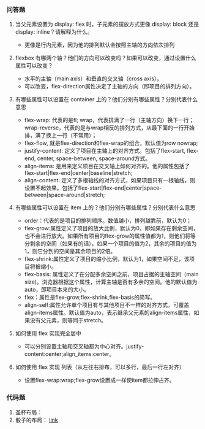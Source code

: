 ### 问答题

1. 当父元素设置为 display: flex 时，子元素的摆放方式更像 display: block 还是 display: inline？请解释为什么。
    - 更像是行内元素，因为他的排列默认会按照主轴的方向依次排列

2. flexbox 有哪两个轴？他们的方向可以改变吗？如果可以改变，通过设置什么属性可以改变？
    - 水平的主轴（main axis）和垂直的交叉轴（cross axis）。
    - 可以改变，flex-direction属性决定了主轴的方向（即项目的排列方向）。

3. 有哪些属性可以设置在 container 上的？他们分别有哪些属性？分别代表什么意思
    - flex-wrap: 代表的是fl; wrap，代表排满了一行（主轴方向）换下一行；wrap-reverse，代表的是与wrap相反的排列方式，从最下面的一行开始排，满了换上一行（不常用）；
    - flex-flow, 就是flex-direction和flex-wrap的组合，默认值为row nowrap; 
    - justify-content: 定义了项目在主轴上的对齐方式。包括了flex-start, flex-end, center, space-between, space-around方式。
    - align-items: 是用来定义项目在交叉轴上如何对齐的。他的属性包括了flex-start|flex-end|center|baseline|stretch; 
    - align-content: 定义了多根轴线的对齐方式，如果项目只有一根轴线，则设置不起效果。包括了flex-start|flex-end|center|space-between|space-around|stretch;

4. 有哪些属性可以设置在 item 上的？他们分别有哪些属性？分别代表什么意思
    * order：代表的是项目的排列顺序。数值越小，排列越靠前，默认为0；
    * flex-grow:属性定义了项目的放大比例，默认为0，即如果存在剩余空间，也不会进行放大。如果所有项目的flex-grow的属性值都为1，则他们将等分剩余的空间（如果有的话），如果一个项目的值为2，其余的项目的值为1，则它分到的空间是其余项目的2倍。
    * flex-shrink:属性定义了项目的缩小比例，默认为1，如果空间不足，该项目将被缩小。
    * flex-basis: 属性定义了在分配多余空间之前，项目占据的主轴空间（main size)。浏览器根据这个属性，计算主轴是否有多余的空间。他的默认值为auto，即项目本来的大小。
    * flex：属性是flex-grow,flex-shrink,flex-basis的简写。
    * align-self:属性允许单个项目有与其他项目不一样的对齐方式，可覆盖align-items属性。默认值为auto，表示继承父元素的align-items属性，如果没有父元素，则等同于stretch。

5. 如何使用 flex 实现完全居中
    * 可以分别设置主轴和交叉轴都为中心对齐。justify-content:center;align_items:center。
    
6. 如何使用 flex 实现 列表（从左往右排布，可以多行，最后一行左对齐）
    * 设置flex-wrap:wrap;flex-grow设置成一样使item都拉伸占齐。

### 代码题

1. 圣杯布局：
2. 骰子的布局：
[link](https://github.com/a735315482/mfs-homework/blob/master/homework17.html)


